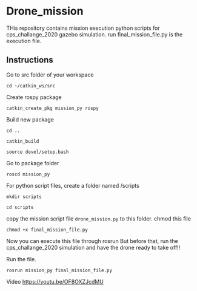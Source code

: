 # Drone_mission
THis repository contains mission execution python scripts for cps_challange_2020 gazebo simulation.
run final_mission_file.py is the execution file.

## Instructions
Go to src folder of your workspace

`cd ~/catkin_ws/src`

Create rospy package

`catkin_create_pkg mission_py rospy`

Build new package

`cd ..`

`catkin_build`

`source devel/setup.bash`

Go to package folder

`roscd mission_py`

For python script files, create a folder named /scripts

`mkdir scripts`

`cd scripts`

copy the mission script file `drone_mission.py` to this folder.
chmod this file

`chmod +x final_mission_file.py`

Now you can execute this file through rosrun
But before that, run the cps_challange_2020 simulation and have the drone ready to take off!!

Run the file.

`rosrun mission_py final_mission_file.py`

Video
https://youtu.be/OF8OXZJcdMU




